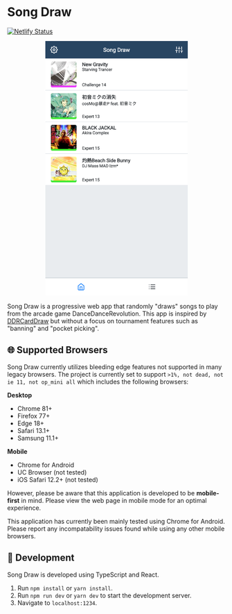 # Song Draw

[![Netlify Status](https://api.netlify.com/api/v1/badges/7a9315cb-8c4c-4c44-86f5-728955b4b52c/deploy-status)](https://app.netlify.com/sites/modest-panini-3a918c/deploys)

<p align="center">
  <img height=586 width=329 src="https://github.com/albshin/ddrsongdraw/blob/master/preview.png?raw=true">
</p>

Song Draw is a progressive web app that randomly "draws" songs to play from the arcade game DanceDanceRevolution. This app is inspired by [DDRCardDraw](https://ddrdraw.surge.sh) but without a focus on tournament features such as "banning" and "pocket picking".

## 🌐 Supported Browsers

Song Draw currently utilizes bleeding edge features not supported in many legacy browsers. The project is currently set to support `>1%, not dead, not ie 11, not op_mini all` which includes the following browsers:

**Desktop**

- Chrome 81+
- Firefox 77+
- Edge 18+
- Safari 13.1+
- Samsung 11.1+

**Mobile**

- Chrome for Android
- UC Browser (not tested)
- iOS Safari 12.2+ (not tested)

However, please be aware that this application is developed to be **mobile-first** in mind. Please view the web page in mobile mode for an optimal experience.

This application has currently been mainly tested using Chrome for Android. Please report any incompatability issues found while using any other mobile browsers.

## 🧰 Development

Song Draw is developed using TypeScript and React.

1. Run `npm install` or `yarn install`.
2. Run `npm run dev` or `yarn dev` to start the development server.
3. Navigate to `localhost:1234`.
